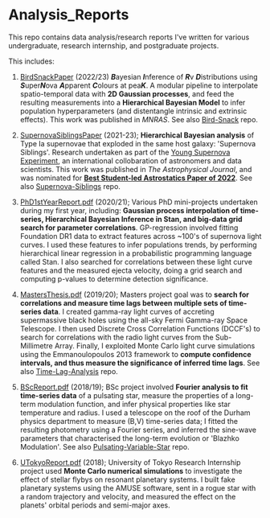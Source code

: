 # Analysis_Reports
This repo contains data analysis/research reports I've written for various undergraduate, research internship, and postgraduate projects.

This includes:

1) [BirdSnackPaper](https://arxiv.org/search/?searchtype=author&query=Ward%2C+S+M) (2022/23) ***B***ayesian ***I***nference of ***R***v ***D***istributions using ***S***uper***N***ova ***A***pparent ***C***olours at pea***K***. A modular pipeline to interpolate spatio-temporal data with **2D Gaussian processes**, and feed the resulting measurements into a **Hierarchical Bayesian Model** to infer population hyperparameters (and distentangle intrinsic and extrinsic effects). This work was published in *MNRAS*. See also [Bird-Snack](https://github.com/sam-m-ward/birdsnack/tree/main) repo.

2) [SupernovaSiblingsPaper](https://ui.adsabs.harvard.edu/abs/2022arXiv220910558W/abstract) (2021-23); **Hierarchical Bayesian analysis** of Type Ia supernovae that exploded in the same host galaxy: 'Supernova Siblings'. Research undertaken as part of the [Young Supernova Experiment](https://yse.ucsc.edu), an international collobaration of astronomers and data scientists. This work was published in *The Astrophysical Journal*, and was nominated for [**Best Student-led Astrostatics Paper of 2022**](http://astrostat.org/competition/). See also [Supernova-Siblings](https://github.com/sam-m-ward/Supernova-Siblings) repo.

3) [PhD1stYearReport.pdf](https://github.com/sam-m-ward/Analysis_Reports/blob/main/PhD1stYearReport.pdf) (2020/21); Various PhD mini-projects undertaken during my first year, including: **Gaussian process interpolation of time-series, Hierarchical Bayesian Inference in Stan, and big-data grid search for parameter correlations**. GP-regression involved fitting Foundation DR1 data to extract features across ~100's of supernova light curves. I used these features to infer populations trends, by performing hierarchical linear regression in a probabilistic programming language called Stan. I also searched for correlations between these light curve features and the measured ejecta velocity, doing a grid search and computing p-values to determine detection significance.

4) [MastersThesis.pdf](https://github.com/sam-m-ward/Analysis_Reports/blob/main/MastersThesis.pdf) (2019/20); Masters project goal was to **search for correlations and measure time lags between multiple sets of time-series data**. I created gamma-ray light curves of accreting supermassive black holes using the all-sky Fermi Gamma-ray Space Telescope. I then used Discrete Cross Correlation Functions (DCCF's) to search for correlations with the radio light curves from the Sub-Millimetre Array. Finally, I exploited Monte Carlo light curve simulations using the Emmanoulopoulos 2013 framework to **compute confidence intervals, and thus measure the significance of inferred time lags**. See also [Time-Lag-Analysis](https://github.com/sam-m-ward/Time-Lag-Analysis) repo.

5) [BScReport.pdf](https://github.com/sam-m-ward/Analysis_Reports/blob/main/BScReport.pdf) (2018/19); BSc project involved **Fourier analysis to fit time-series data** of a pulsating star, measure the properties of a long-term modulation function, and infer physical properties like star temperature and radius. I used a telescope on the roof of the Durham physics department to measure (B,V) time-series data; I fitted the resulting photometry using a Fourier series, and inferred the sine-wave parameters that characterised the long-term evolution or 'Blazhko Modulation'. See also [Pulsating-Variable-Star](https://github.com/sam-m-ward/Pulsating-Variable-Star) repo.

6) [UTokyoReport.pdf](https://github.com/sam-m-ward/Analysis_Reports/blob/main/UTokyoReport.pdf) (2018); University of Tokyo Research Internship project used **Monte Carlo numerical simulations** to investigate the effect of stellar flybys on resonant planetary systems. I built fake planetary systems using the AMUSE software, sent in a rogue star with a random trajectory and velocity, and measured the effect on the planets' orbital periods and semi-major axes.
